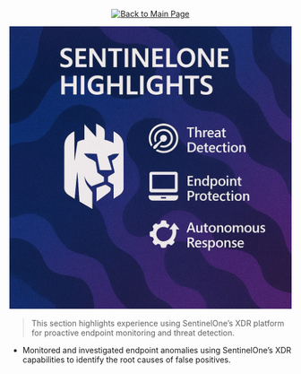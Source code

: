 <p align="center">
  <a href="https://github.com/Samuel-Cavada" target="_blank">
    <img src="https://img.shields.io/badge/Back_to_Main_Page-000000?style=for-the-badge&logo=github&logoColor=white" alt="Back to Main Page"/>
  </a>
</p>

<p align="center">
  <img src="https://raw.githubusercontent.com/Samuel-Cavada/SentinelOne-Highlights/main/images/SENTINELONE.png" alt="SentinelOne Highlights" width="600">
</p>

> This section highlights experience using SentinelOne’s XDR platform for proactive endpoint monitoring and threat detection.

- Monitored and investigated endpoint anomalies using SentinelOne’s XDR capabilities to identify the root causes of false positives.
